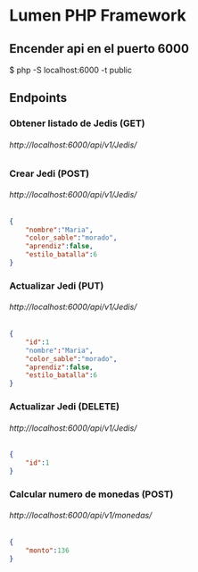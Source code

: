 # Lumen PHP Framework



## Encender api en el puerto 6000

$ php -S localhost:6000 -t public

## Endpoints


### Obtener listado de Jedis (GET)
######  http://localhost:6000/api/v1/Jedis/  



### Crear Jedi (POST)
######  http://localhost:6000/api/v1/Jedis/  
```json
{
    "nombre":"Maria",
    "color_sable":"morado",
    "aprendiz":false,
    "estilo_batalla":6
}
```
### Actualizar Jedi (PUT)
######  http://localhost:6000/api/v1/Jedis/  
```json
{
    "id":1
    "nombre":"Maria",
    "color_sable":"morado",
    "aprendiz":false,
    "estilo_batalla":6
}
```

### Actualizar Jedi (DELETE)
######  http://localhost:6000/api/v1/Jedis/  
```json
{
    "id":1
}
```


### Calcular numero de monedas (POST)
######  http://localhost:6000/api/v1/monedas/  

```json
{
    "monto":136
}
```
